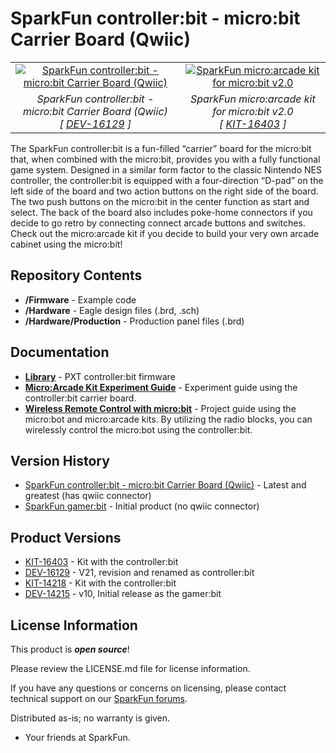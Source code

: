 SparkFun controller:bit - micro:bit Carrier Board (Qwiic)
========================================

<table class="table table-hover table-striped table-bordered">
  <tr align="center">
   <td><a href="https://www.sparkfun.com/products/16129"><img src="https://cdn.sparkfun.com//assets/parts/1/4/7/8/5/16129-SparkFun_controller-bit_-_micro-bit_Carrier_Board__Qwiic_-01.jpg" alt="SparkFun controller:bit - micro:bit Carrier Board (Qwiic)"></a></td>
   <td><a href="https://www.sparkfun.com/products/16403"><img src="https://cdn.sparkfun.com//assets/parts/1/5/1/3/4/16403-SparkFun_micro-arcade_kit_for_micro-bit_v2.0-03.jpg" alt="SparkFun micro:arcade kit for micro:bit v2.0
"></a></td>
  </tr>
  <tr align="center">
   <td><i>SparkFun controller:bit - micro:bit Carrier Board (Qwiic)<br /> [ <a href="https://www.sparkfun.com/products/16129">DEV-16129</a> ]</i></td>
   <td><i>SparkFun micro:arcade kit for micro:bit v2.0 <br />[ <a href="https://www.sparkfun.com/products/16403">KIT-16403</a> ]</i></td>
  </tr>
</table>


The SparkFun controller:bit is a fun-filled “carrier” board for the micro:bit that, when combined with the micro:bit, provides you with a fully functional game system. Designed in a similar form factor to the classic Nintendo NES controller, the controller:bit is equipped with a four-direction “D-pad” on the left side of the board and two action buttons on the right side of the board. The two push buttons on the micro:bit in the center function as start and select. The back of the board also includes poke-home connectors if you decide to go retro by connecting connect arcade buttons and switches. Check out the micro:arcade kit if you decide to build your very own arcade cabinet using the micro:bit!

Repository Contents
-------------------

* **/Firmware** - Example code 
* **/Hardware** - Eagle design files (.brd, .sch)
* **/Hardware/Production** - Production panel files (.brd)

Documentation
--------------
* **[Library](https://github.com/sparkfun/pxt-gamer-bit)** - PXT controller:bit firmware
* **[Micro:Arcade Kit Experiment Guide](https://learn.sparkfun.com/tutorials/microarcade-kit-experiment-guide/)** -  Experiment guide using the controller:bit carrier board.
* **[Wireless Remote Control with micro:bit](https://learn.sparkfun.com/tutorials/wireless-remote-control-with-microbit)** - Project guide using the micro:bot and micro:arcade kits. By utilizing the radio blocks, you can wirelessly control the micro:bot using the controller:bit.

Version History
---------------

* [SparkFun controller:bit - micro:bit Carrier Board (Qwiic)](https://www.sparkfun.com/products/16129) - Latest and greatest (has qwiic connector)
* [SparkFun gamer:bit](https://www.sparkfun.com/products/14215) - Initial product (no qwiic connector)

Product Versions
----------------

* [KIT-16403](https://www.sparkfun.com/products/16403) - Kit with the controller:bit
* [DEV-16129](https://www.sparkfun.com/products/16129) - V21, revision and renamed as controller:bit
* [KIT-14218](https://www.sparkfun.com/products/14218) - Kit with the controller:bit
* [DEV-14215](https://www.sparkfun.com/products/14215) - v10, Initial release as the gamer:bit


License Information
-------------------

This product is _**open source**_! 

Please review the LICENSE.md file for license information. 

If you have any questions or concerns on licensing, please contact technical support on our [SparkFun forums](https://forum.sparkfun.com/viewforum.php?f=152).

Distributed as-is; no warranty is given.

- Your friends at SparkFun.

